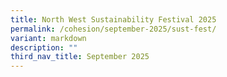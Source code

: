 ```yaml
---
title: North West Sustainability Festival 2025
permalink: /cohesion/september-2025/sust-fest/
variant: markdown
description: ""
third_nav_title: September 2025
---
```

